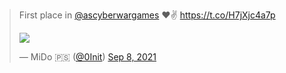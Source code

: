 > First place in [@ascyberwargames](https://twitter.com/ascyberwargames) ♥✌️ <https://t.co/H7jXjc4a7p>
> 
> [![](https://pbs.twimg.com/media/E-wlvZcXEAkI-JL.jpg?name=thumb)](https://twitter.com/0Init/status/1435563880357548033/photo/1)
> 
> — MiDo 🇵🇸 ([@0Init](https://twitter.com/0Init)) [Sep 8, 2021](https://twitter.com/0Init/status/1435563880357548033)
